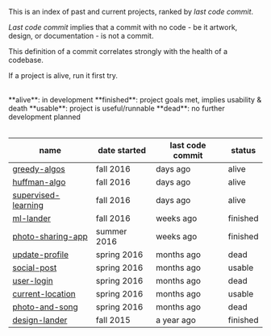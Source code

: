 This is an index of past and current projects, ranked by *last code commit*. 

*Last code commit* implies that a commit with no code - be it artwork, design, or documentation - is not a commit.

This definition of a commit correlates strongly with the health of a codebase. 

If a project is alive, run it first try.

<br>
**alive**: in development  
**finished**: project goals met, implies usability & death  
**usable**: project is useful/runnable  
**dead**: no further development planned
<br><br>

| name | date started | last code commit | status | 
| ---- | --------- | ---- | --------- | 
| [greedy-algos](https://github.com/samputnam/haskell) | fall 2016 | days ago | alive |
| [huffman-algo](https://github.com/samputnam/scala) | fall 2016 | days ago | alive |
| [supervised-learning](https://github.com/samputnam/kaggle-r) | fall 2016 | days ago | alive |
| [ml-lander](https://github.com/samputnam/vahula) | fall 2016 | weeks ago | finished |
| [photo-sharing-app](https://github.com/samputnam/wings) | summer 2016 | weeks ago | finished |
| [update-profile](https://github.com/samputnam/one) | spring 2016 | months ago| dead |
| [social-post](https://github.com/samputnam/share) | spring 2016 | months ago | usable |
| [user-login](https://github.com/samputnam/homesafe) | spring 2016 | months ago | dead |
| [current-location](https://github.com/dartmouth-entrepreneurial-network/ware) | spring 2016 | months ago | usable |
| [photo-and-song](https://github.com/dartmouth-entrepreneurial-network/generic) | spring 2016 | months ago | dead |
| [design-lander](https://github.com/samputnam/putnamholson) | fall 2015 | a year ago | finished |


